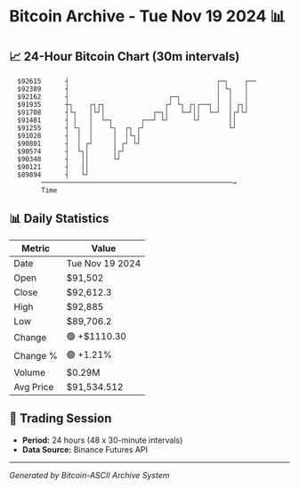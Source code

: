 # Bitcoin Archive - Tue Nov 19 2024 📊

## 📈 24-Hour Bitcoin Chart (30m intervals)

```
  $92615      ┤                                     ┌─┐    ┌── 
  $92389      ┤                                     │ └┐   │   
  $92162      ┤                         ┌─┐         │  │   │   
  $91935      ┼┐    ┌┐┌┐               ┌┘ └┐ ┌┐┌──┐ │  │ ┌┐│   
  $91708      ┤└┐   │└┘│            ┌─┐│   └─┘││  └─┘  │┌┘└┘   
  $91481      ┤ │   │  └─┐       ┌──┘ └┘      └┘       ││      
  $91255      ┤ └┐  │    └┐  ┌┐ ┌┘                     └┘      
  $91028      ┤  │  │     │  │└┐│                              
  $90801      ┤  │ ┌┘     │ ┌┘ └┘                              
  $90574      ┤  └┐│      │┌┘                                  
  $90348      ┤   ││      └┘                                   
  $90121      ┤   ││                                           
  $89894      ┤   └┘                                           
        ────────────────────────────────────────────────→
        Time
```

## 📊 Daily Statistics

| Metric | Value |
|--------|-------|
| Date | Tue Nov 19 2024 |
| Open | $91,502 |
| Close | $92,612.3 |
| High | $92,885 |
| Low | $89,706.2 |
| Change | 🟢 +$1110.30 |
| Change % | 🟢 +1.21% |
| Volume | $0.29M |
| Avg Price | $91,534.512 |

## 📅 Trading Session

- **Period:** 24 hours (48 x 30-minute intervals)
- **Data Source:** Binance Futures API

---
*Generated by Bitcoin-ASCII Archive System*
